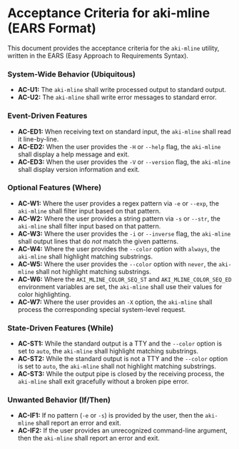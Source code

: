 # Acceptance Criteria for aki-mline (EARS Format)

This document provides the acceptance criteria for the `aki-mline` utility, written in the EARS (Easy Approach to Requirements Syntax).

### System-Wide Behavior (Ubiquitous)

- **AC-U1:** The `aki-mline` shall write processed output to standard output.
- **AC-U2:** The `aki-mline` shall write error messages to standard error.

### Event-Driven Features

- **AC-ED1:** When receiving text on standard input, the `aki-mline` shall read it line-by-line.
- **AC-ED2:** When the user provides the `-H` or `--help` flag, the `aki-mline` shall display a help message and exit.
- **AC-ED3:** When the user provides the `-V` or `--version` flag, the `aki-mline` shall display version information and exit.

### Optional Features (Where)

- **AC-W1:** Where the user provides a regex pattern via `-e` or `--exp`, the `aki-mline` shall filter input based on that pattern.
- **AC-W2:** Where the user provides a string pattern via `-s` or `--str`, the `aki-mline` shall filter input based on that pattern.
- **AC-W3:** Where the user provides the `-i` or `--inverse` flag, the `aki-mline` shall output lines that do *not* match the given patterns.
- **AC-W4:** Where the user provides the `--color` option with `always`, the `aki-mline` shall highlight matching substrings.
- **AC-W5:** Where the user provides the `--color` option with `never`, the `aki-mline` shall not highlight matching substrings.
- **AC-W6:** Where the `AKI_MLINE_COLOR_SEQ_ST` and `AKI_MLINE_COLOR_SEQ_ED` environment variables are set, the `aki-mline` shall use their values for color highlighting.
- **AC-W7:** Where the user provides an `-X` option, the `aki-mline` shall process the corresponding special system-level request.

### State-Driven Features (While)

- **AC-ST1:** While the standard output is a TTY and the `--color` option is set to `auto`, the `aki-mline` shall highlight matching substrings.
- **AC-ST2:** While the standard output is not a TTY and the `--color` option is set to `auto`, the `aki-mline` shall not highlight matching substrings.
- **AC-ST3:** While the output pipe is closed by the receiving process, the `aki-mline` shall exit gracefully without a broken pipe error.

### Unwanted Behavior (If/Then)

- **AC-IF1:** If no pattern (`-e` or `-s`) is provided by the user, then the `aki-mline` shall report an error and exit.
- **AC-IF2:** If the user provides an unrecognized command-line argument, then the `aki-mline` shall report an error and exit.
